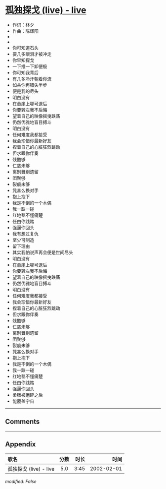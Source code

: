 # [孤独探戈 (live) - live](https://music.163.com/song?id=67103)

* 作词：林夕
* 作曲：陈辉阳
*
*
* 你可知道石头
* 要几多眼泪才被冲走
* 你早知探戈
* 一下推一下卸便极
* 你可知我背后
* 有几多冷汗朝着你流
* 如共你再错失半步
* 便是我的尽头
* 明白没有
* 在悬崖上哪可退后
* 你要转左我不后悔
* 望着自己的映像摇曳跌荡
* 仍然优雅地盲目搏斗
* 明白没有
* 任何难度我都接受
* 我会珍惜你最新好友
* 捏着自己的心脏狂烈跳动
* 但求跟你伴奏
* 残酷够
* 仁慈未够
* 离别舞别遗留
* 团聚够
* 裂痕未够
* 凭甚么换对手
* 抱上抱下
* 我是不倒的一个木偶
* 我一跌一碰
* 红地毯不懂痛楚
* 任由你践踏
* 强逼你回头
* 我有想过复仇
* 至少可制造
* 留下理由
* 其实我怕说声再会便是世间尽头
* 明白没有
* 在悬崖上哪可退后
* 你要转左我不后悔
* 望着自己的映像摇曳跌荡
* 仍然优雅地盲目搏斗
* 明白没有
* 任何难度我都接受
* 我会珍惜你最新好友
* 捏着自己的心脏狂烈跳动
* 但求跟你伴奏
* 残酷够
* 仁慈未够
* 离别舞别遗留
* 团聚够
* 裂痕未够
* 凭甚么换对手
* 抱上抱下
* 我是不倒的一个木偶
* 我一跌一碰
* 红地毯不懂痛楚
* 任由你践踏
* 强逼你回头
* 柔肠被磨碎之后
* 能覆盖宇宙


---

## Comments


---

## Appendix

|歌名|分数|时长|时间|
|:---|:---:|---:|---:|
|孤独探戈 (live) - live|5.0|3:45|2002-02-01

*modified: False*